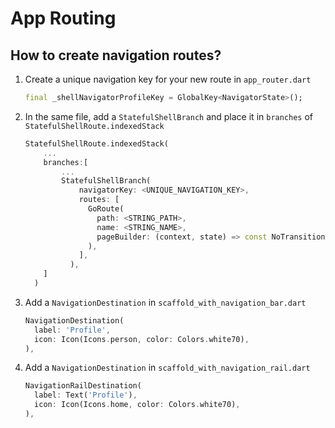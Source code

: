 # App Routing

## How to create navigation routes?
1. Create a unique navigation key for your new route in `app_router.dart`

    ```dart
    final _shellNavigatorProfileKey = GlobalKey<NavigatorState>();
    ```

2. In the same file, add a `StatefulShellBranch` and place it in `branches` of `StatefulShellRoute.indexedStack`

    ```dart
    StatefulShellRoute.indexedStack(
        ...
        branches:[
            ...
            StatefulShellBranch(
                navigatorKey: <UNIQUE_NAVIGATION_KEY>,
                routes: [
                  GoRoute(
                    path: <STRING_PATH>,
                    name: <STRING_NAME>,
                    pageBuilder: (context, state) => const NoTransitionPage(child: <SCAFFOLD_WIDGET>),
                  ),
                ],
              ),
        ]
      )
    ```

3. Add a `NavigationDestination` in `scaffold_with_navigation_bar.dart`

    ```dart
    NavigationDestination(
      label: 'Profile', 
      icon: Icon(Icons.person, color: Colors.white70),
    ),
    ```

3. Add a `NavigationDestination` in `scaffold_with_navigation_rail.dart`

    ```dart
    NavigationRailDestination(
      label: Text('Profile'),
      icon: Icon(Icons.home, color: Colors.white70),
    ),
    ```